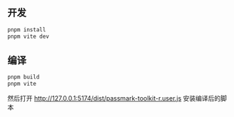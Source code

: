 ## 开发

```bash
pnpm install
pnpm vite dev
```

## 编译

```bash
pnpm build
pnpm vite
```

然后打开 http://127.0.0.1:5174/dist/passmark-toolkit-r.user.js 安装编译后的脚本
